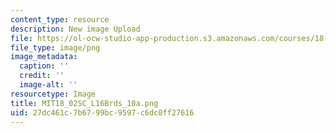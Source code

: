 ```yaml
---
content_type: resource
description: New image Upload
file: https://ol-ocw-studio-app-production.s3.amazonaws.com/courses/18-02sc-multivariable-calculus-fall-2010/27dc461c7b6799bc9597c6dc0ff27616_MIT18_02SC_L16Brds_10a.png
file_type: image/png
image_metadata:
  caption: ''
  credit: ''
  image-alt: ''
resourcetype: Image
title: MIT18_02SC_L16Brds_10a.png
uid: 27dc461c-7b67-99bc-9597-c6dc0ff27616
---
```

